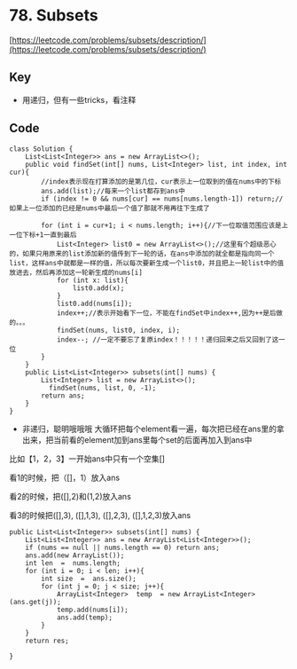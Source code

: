 # 78. Subsets
[https://leetcode.com/problems/subsets/description/](https://leetcode.com/problems/subsets/description/)

## Key
* 用递归，但有一些tricks，看注释

## Code
```
class Solution {
    List<List<Integer>> ans = new ArrayList<>();
    public void findSet(int[] nums, List<Integer> list, int index, int cur){
        //index表示现在打算添加的是第几位，cur表示上一位取到的值在nums中的下标
        ans.add(list);//每来一个list都存到ans中
        if (index != 0 && nums[cur] == nums[nums.length-1]) return;//如果上一位添加的已经是nums中最后一个值了那就不用再往下生成了
        
        for (int i = cur+1; i < nums.length; i++){//下一位取值范围应该是上一位下标+1一直到最后
            List<Integer> list0 = new ArrayList<>();//这里有个超级恶心的，如果只用原来的list添加新的值传到下一轮的话，在ans中添加的就全都是指向同一个list，这样ans中就都是一样的值，所以每次要新生成一个list0，并且把上一轮list中的值放进去，然后再添加这一轮新生成的nums[i]
            for (int x: list){
                list0.add(x);
            }
            list0.add(nums[i]);
            index++;//表示开始看下一位，不能在findSet中index++,因为++是后做的。。。
            findSet(nums, list0, index, i);
            index--; //一定不要忘了复原index！！！！！递归回来之后又回到了这一位
        }
    }
    public List<List<Integer>> subsets(int[] nums) {     
        List<Integer> list = new ArrayList<>();
          findSet(nums, list, 0, -1);
        return ans;
    }
}
```

* 非递归，聪明哦哦哦
大循环把每个element看一遍，每次把已经在ans里的拿出来，把当前看的element加到ans里每个set的后面再加入到ans中

比如【1，2，3】一开始ans中只有一个空集[]

看1的时候，把（[]，1）放入ans

看2的时候，把([],2)和(1,2)放入ans

看3的时候把([],3), ([],1,3), ([],2,3), ([],1,2,3)放入ans
```
public List<List<Integer>> subsets(int[] nums) {
	List<List<Integer>> ans = new ArrayList<List<Integer>>();
	if (nums == null || nums.length == 0) return ans;
	ans.add(new ArrayList());
	int len  =  nums.length;
	for (int i = 0; i < len; i++){
		int size  =  ans.size();
		for (int j = 0; j < size; j++){
			ArrayList<Integer>  temp  = new ArrayList<Integer>(ans.get(j));
			temp.add(nums[i]);
			ans.add(temp);
		}
	}
	return res;
	
}
```
